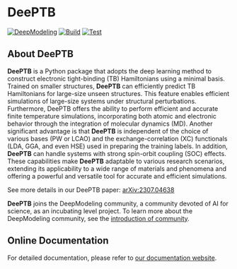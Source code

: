 # DeePTB

[![DeepModeling](https://img.shields.io/badge/DeepModeling-Incubating_Project-blue)](https://github.com/deepmodeling)
[![Build](https://github.com/deepmodeling/DeePTB/actions/workflows/image.yml/badge.svg)](https://github.com/deepmodeling/DeePTB/actions/workflows/image.yml)
[![Test](https://github.com/deepmodeling/DeePTB/actions/workflows/unit_test.yml/badge.svg)](https://github.com/deepmodeling/DeePTB/actions/workflows/unit_test.yml)

## About DeePTB

**DeePTB** is a Python package that adopts the deep learning method to construct electronic tight-binding (TB) Hamiltonians using a minimal basis.
Trained on smaller structures, **DeePTB** can efficiently predict TB Hamiltonians for large-size unseen structures. This feature enables efficient simulations of large-size systems under structural perturbations. Furthermore, DeePTB offers the ability to perform efficient and accurate finite temperature simulations, incorporating both atomic and electronic behavior through the integration of molecular dynamics (MD). Another significant advantage is that  **DeePTB** is independent of the choice of various bases (PW or LCAO) and the exchange-correlation (XC) functionals (LDA, GGA, and even HSE) used in preparing the training labels. In addition, **DeePTB** can handle systems with strong spin-orbit coupling (SOC) effects.
These capabilities make **DeePTB** adaptable to various research scenarios, extending its applicability to a wide range of materials and phenomena and offering a powerful and versatile tool for accurate and efficient simulations.


See more details in our DeePTB paper: [arXiv:2307.04638](http://arxiv.org/abs/2307.04638)

<!--
## Key Features:
- Slater-Koster parameterization with customizable radial dependence.
- Orthogonal basis with the customizable number of basis and bond neighbors.
- Incorporation of local environmental corrections by neural networks.
- Gradient-based fitting algorithm based on autograd implementation.
- Flexibility on bases and XC functionals used in preparing the training labels.
- Ability to handle systems with  SOC effects.
- Finite temperature simulations through integration with MD.
-->

**DeePTB** joins the DeepModeling community, a community devoted of AI for science, as an incubating level project. To learn more about the DeepModeling community, see the [introduction of community](https://github.com/deepmodeling/community).

## Online Documentation
For detailed documentation, please refer to [our documentation website](https://deeptb.readthedocs.io/en/latest/).
